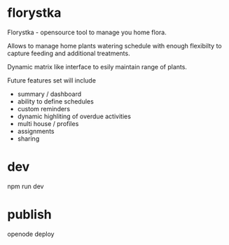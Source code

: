 # florystka

Florystka - opensource tool to manage you home flora.

Allows to manage home plants watering schedule with enough flexibilty to capture feeding and additional treatments.

Dynamic matrix like interface to esily maintain range of plants.

Future features set will include 

- summary / dashboard
- ability to define schedules
- custom reminders
- dynamic highliting of overdue activities
- multi house / profiles
- assignments
- sharing

# dev

npm run dev

# publish

openode deploy

